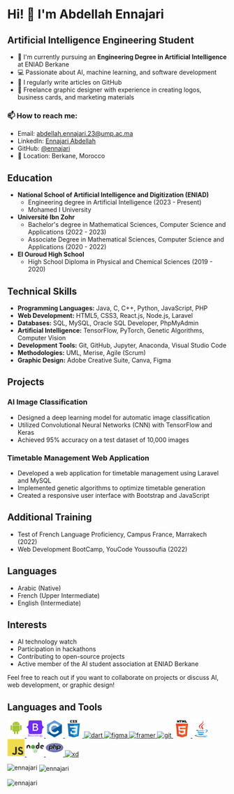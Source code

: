 # Hi! 👋 I'm Abdellah Ennajari

## Artificial Intelligence Engineering Student

* 🌱 I'm currently pursuing an **Engineering Degree in Artificial Intelligence** at ENIAD Berkane
* 💻 Passionate about AI, machine learning, and software development
* 📝 I regularly write articles on GitHub
* 🎨 Freelance graphic designer with experience in creating logos, business cards, and marketing materials

### 📫 How to reach me:
- Email: abdellah.ennajari.23@ump.ac.ma
- LinkedIn: [Ennajari Abdellah](https://www.linkedin.com/in/ennajari-abdellah)
- GitHub: [@ennajari](https://github.com/ennajari)
- 📍 Location: Berkane, Morocco

## Education

* **National School of Artificial Intelligence and Digitization (ENIAD)**
   * Engineering degree in Artificial Intelligence (2023 - Present)
   * Mohamed I University
* **Université Ibn Zohr**
   * Bachelor's degree in Mathematical Sciences, Computer Science and Applications (2022 - 2023)
   * Associate Degree in Mathematical Sciences, Computer Science and Applications (2020 - 2022)
* **El Ouroud High School**
   * High School Diploma in Physical and Chemical Sciences (2019 - 2020)

## Technical Skills

* **Programming Languages:** Java, C, C++, Python, JavaScript, PHP
* **Web Development:** HTML5, CSS3, React.js, Node.js, Laravel
* **Databases:** SQL, MySQL, Oracle SQL Developer, PhpMyAdmin
* **Artificial Intelligence:** TensorFlow, PyTorch, Genetic Algorithms, Computer Vision
* **Development Tools:** Git, GitHub, Jupyter, Anaconda, Visual Studio Code
* **Methodologies:** UML, Merise, Agile (Scrum)
* **Graphic Design:** Adobe Creative Suite, Canva, Figma

## Projects

### AI Image Classification
* Designed a deep learning model for automatic image classification
* Utilized Convolutional Neural Networks (CNN) with TensorFlow and Keras
* Achieved 95% accuracy on a test dataset of 10,000 images

### Timetable Management Web Application
* Developed a web application for timetable management using Laravel and MySQL
* Implemented genetic algorithms to optimize timetable generation
* Created a responsive user interface with Bootstrap and JavaScript

## Additional Training

* Test of French Language Proficiency, Campus France, Marrakech (2022)
* Web Development BootCamp, YouCode Youssoufia (2022)

## Languages

* Arabic (Native)
* French (Upper Intermediate)
* English (Intermediate)

## Interests

* AI technology watch
* Participation in hackathons
* Contributing to open-source projects
* Active member of the AI student association at ENIAD Berkane

Feel free to reach out if you want to collaborate on projects or discuss AI, web development, or graphic design!

## Languages and Tools
<p align="left"> 
  <a href="https://developer.android.com" target="_blank" rel="noreferrer"> 
    <img src="https://raw.githubusercontent.com/devicons/devicon/master/icons/android/android-original-wordmark.svg" alt="android" width="40" height="40"/> 
  </a>
  <a href="https://getbootstrap.com" target="_blank" rel="noreferrer">
    <img src="https://raw.githubusercontent.com/devicons/devicon/master/icons/bootstrap/bootstrap-plain-wordmark.svg" alt="bootstrap" width="40" height="40"/>
  </a>
  <a href="https://www.cprogramming.com/" target="_blank" rel="noreferrer">
    <img src="https://raw.githubusercontent.com/devicons/devicon/master/icons/c/c-original.svg" alt="c" width="40" height="40"/>
  </a>
  <a href="https://www.w3schools.com/css/" target="_blank" rel="noreferrer">
    <img src="https://raw.githubusercontent.com/devicons/devicon/master/icons/css3/css3-original-wordmark.svg" alt="css3" width="40" height="40"/>
  </a>
  <a href="https://dart.dev" target="_blank" rel="noreferrer">
    <img src="https://www.vectorlogo.zone/logos/dartlang/dartlang-icon.svg" alt="dart" width="40" height="40"/>
  </a>
  <a href="https://www.figma.com/" target="_blank" rel="noreferrer">
    <img src="https://www.vectorlogo.zone/logos/figma/figma-icon.svg" alt="figma" width="40" height="40"/>
  </a>
  <a href="https://www.framer.com/" target="_blank" rel="noreferrer">
    <img src="https://www.vectorlogo.zone/logos/framer/framer-icon.svg" alt="framer" width="40" height="40"/>
  </a>
  <a href="https://git-scm.com/" target="_blank" rel="noreferrer">
    <img src="https://www.vectorlogo.zone/logos/git-scm/git-scm-icon.svg" alt="git" width="40" height="40"/>
  </a>
  <a href="https://www.w3.org/html/" target="_blank" rel="noreferrer">
    <img src="https://raw.githubusercontent.com/devicons/devicon/master/icons/html5/html5-original-wordmark.svg" alt="html5" width="40" height="40"/>
  </a>
  <a href="https://www.java.com" target="_blank" rel="noreferrer">
    <img src="https://raw.githubusercontent.com/devicons/devicon/master/icons/java/java-original.svg" alt="java" width="40" height="40"/>
  </a>
  <a href="https://developer.mozilla.org/en-US/docs/Web/JavaScript" target="_blank" rel="noreferrer">
    <img src="https://raw.githubusercontent.com/devicons/devicon/master/icons/javascript/javascript-original.svg" alt="javascript" width="40" height="40"/>
  </a>
  <a href="https://nodejs.org" target="_blank" rel="noreferrer">
    <img src="https://raw.githubusercontent.com/devicons/devicon/master/icons/nodejs/nodejs-original-wordmark.svg" alt="nodejs" width="40" height="40"/>
  </a>
  <a href="https://www.php.net" target="_blank" rel="noreferrer">
    <img src="https://raw.githubusercontent.com/devicons/devicon/master/icons/php/php-original.svg" alt="php" width="40" height="40"/>
  </a>
  <a href="https://www.adobe.com/products/xd.html" target="_blank" rel="noreferrer">
    <img src="https://cdn.worldvectorlogo.com/logos/adobe-xd.svg" alt="xd" width="40" height="40"/>
  </a>
</p>

<p><img align="left" src="https://github-readme-stats.vercel.app/api/top-langs?username=ennajari&show_icons=true&locale=en&layout=compact" alt="ennajari" /></p>

<p>&nbsp;<img align="center" src="https://github-readme-stats.vercel.app/api?username=ennajari&show_icons=true&locale=en" alt="ennajari" /></p>

<p><img align="center" src="https://github-readme-streak-stats.herokuapp.com/?user=ennajari&" alt="ennajari" /></p>
